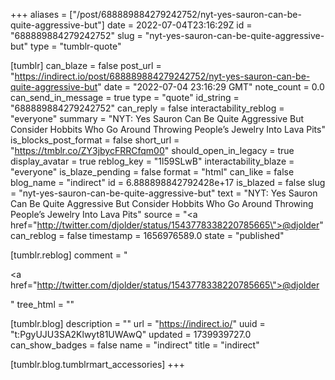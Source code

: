 +++
aliases = ["/post/688889884279242752/nyt-yes-sauron-can-be-quite-aggressive-but"]
date = 2022-07-04T23:16:29Z
id = "688889884279242752"
slug = "nyt-yes-sauron-can-be-quite-aggressive-but"
type = "tumblr-quote"

[tumblr]
can_blaze = false
post_url = "https://indirect.io/post/688889884279242752/nyt-yes-sauron-can-be-quite-aggressive-but"
date = "2022-07-04 23:16:29 GMT"
note_count = 0.0
can_send_in_message = true
type = "quote"
id_string = "688889884279242752"
can_reply = false
interactability_reblog = "everyone"
summary = "NYT: Yes Sauron Can Be Quite Aggressive But Consider Hobbits Who Go Around Throwing People’s Jewelry Into Lava Pits"
is_blocks_post_format = false
short_url = "https://tmblr.co/ZY3jbycFRRCfqm00"
should_open_in_legacy = true
display_avatar = true
reblog_key = "1l59SLwB"
interactability_blaze = "everyone"
is_blaze_pending = false
format = "html"
can_like = false
blog_name = "indirect"
id = 6.888898842792428e+17
is_blazed = false
slug = "nyt-yes-sauron-can-be-quite-aggressive-but"
text = "NYT: Yes Sauron Can Be Quite Aggressive But Consider Hobbits Who Go Around Throwing People&rsquo;s Jewelry Into Lava Pits"
source = "<a href=\"http://twitter.com/djolder/status/1543778338220785665\">@djolder</a>"
can_reblog = false
timestamp = 1656976589.0
state = "published"

[tumblr.reblog]
comment = "<p><a href=\"http://twitter.com/djolder/status/1543778338220785665\">@djolder</a></p>"
tree_html = ""

[tumblr.blog]
description = ""
url = "https://indirect.io/"
uuid = "t:PgyUJU3SA2Klwyt81UWAwQ"
updated = 1739939727.0
can_show_badges = false
name = "indirect"
title = "indirect"

[tumblr.blog.tumblrmart_accessories]
+++
